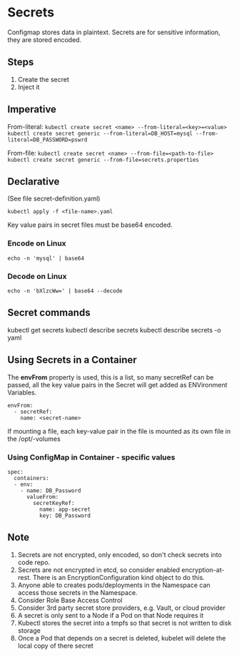 # Secrets

Configmap stores data in plaintext. 
Secrets are for sensitive information, they are stored encoded.

## Steps
1. Create the secret
2. Inject it

## Imperative

From-literal:
`kubectl create secret <name> --from-literal=<key>=<value>`
`kubectl create secret generic --from-literal=DB_HOST=mysql --from-literal=DB_PASSWORD=pswrd`

From-file:
`kubectl create secret <name> --from-file=<path-to-file>`
`kubectl create secret generic --from-file=secrets.properties`

## Declarative
(See file secret-definition.yaml)

`kubectl apply -f <file-name>.yaml`

Key value pairs in secret files must be base64 encoded.

### Encode on Linux
`echo -n 'mysql' | base64`
### Decode on Linux
`echo -n 'bXlzcWw=' | base64 --decode`

## Secret commands
kubectl get secrets
kubectl describe secrets
kubectl describe secrets <secret-name> -o yaml

## Using Secrets in a Container
The **envFrom** property is used, this is a list, so many secretRef can be passed, all the key value pairs in the Secret will get added as ENVironment Variables.

```
envFrom:  
  - secretRef:
    name: <secret-name>
```

If mounting a file, each key-value pair in the file is mounted as its own file in the /opt/<secret-name>-volumes


### Using ConfigMap in Container - specific values
```
spec:  
  containers:  
  - env:  
    - name: DB_Password
      valueFrom:  
        secretKeyRef:  
          name: app-secret
          key: DB_Password
```

## Note
1. Secrets are not encrypted, only encoded, so don't check secrets into code repo.
2. Secrets are not encrypted in etcd, so consider enabled encryption-at-rest. There is an EncryptionConfiguration kind object to do this.
3. Anyone able to creates pods/deployments in the Namespace can access those secrets in the Namespace.
4. Consider Role Base Access Control
5. Consider 3rd party secret store providers, e.g. Vault, or cloud provider
6. A secret is only sent to a Node if a Pod on that Node requires it
7. Kubectl stores the secret into a tmpfs so that secret is not written to disk storage
8. Once a Pod that depends on a secret is deleted, kubelet will delete the local copy of there secret
